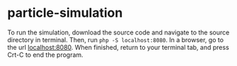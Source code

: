 # particle-simulation

To run the simulation, download the source code and navigate to the source directory in terminal. Then, run `php -S localhost:8080`. In a browser, go to the url [localhost:8080](). When finished, return to your terminal tab, and press Crt-C to end the program.